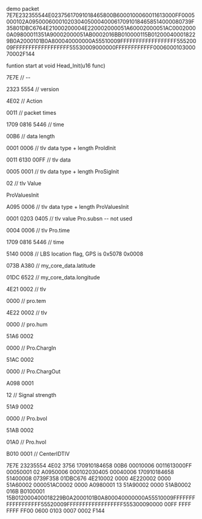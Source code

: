 demo packet
7E7E232355544E02375617091018465800B6000100060011613000FF0005000102A095000600010203040500040006170910184658514000080739F35801DBC6764E21000200004E220002000051A60002000051AC00020000A09800011351A90002000051AB0002016BB010000115B012000400018229B0A2000101B0A800040000000A55510009FFFFFFFFFFFFFFFFFF55520009FFFFFFFFFFFFFFFFFF55530009000000FFFFFFFFFFFF000600010300070002F144


funtion start at void Head_Init(u16 func)

7E7E         // --

2323 5554      // version

4E02         // Action

0011         // packet times

1709 0816 5446 // time

00B6         // data length

0001 0006    // tlv data type + length ProIdInit

0011 6130 00FF // tlv data

0005 0001    // tlv data type + length ProSigInit

02           // tlv Value

ProValuesInit

A095 0006    // tlv data type + length ProValuesInit

0001 0203 0405 // tlv value Pro.subsn -- not used

0004 0006    // tlv       Pro.time

1709 0816 5446 // time

5140 0008    // LBS location flag, GPS is 0x5078 0x0008

073B A380     // my_core_data.latitude

01DC 6522     // my_core_data.longitude

4E21 0002    // tlv

0000         // pro.tem

4E22 0002    // tlv

0000         // pro.hum

51A6 0002 

0000         // Pro.ChargIn

51AC 0002 

0000         // Pro.ChargOut

A098 0001

12           // Signal strength

51A9 0002

0000         // Pro.bvol

51AB 0002

01A0         // Pro.hvol  

B010 0001    // CenterIDTlV

7E7E 23235554 4E02 3756 170910184658 00B6 00010006 0011613000FF 00050001 02 A0950006 000102030405 00040006 170910184658 51400008 0739F358 01DBC676 4E210002 0000 4E220002 0000 51A60002 000051AC0002 0000 A0980001 13 51A90002 0000 51AB0002 016B B0100001 15B012000400018229B0A2000101B0A800040000000A55510009FFFFFFFFFFFFFFFFFF55520009FFFFFFFFFFFFFFFFFF555300090000 00FF FFFF FFFF FF00 0600 0103 0007 0002 F144